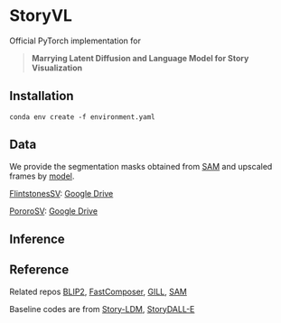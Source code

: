 # StoryVL

Official PyTorch implementation for 

> **Marrying Latent Diffusion and Language Model for Story Visualization**

## Installation

```
conda env create -f environment.yaml
```

## Data

We provide the segmentation masks obtained from [SAM](https://github.com/facebookresearch/segment-anything) and upscaled frames by [model](nitro/txt2img-f8-large).

[FlintstonesSV](https://arxiv.org/pdf/1804.03608.pdf): [Google Drive]()

[PororoSV](https://openaccess.thecvf.com/content_CVPR_2019/papers/Li_StoryGAN_A_Sequential_Conditional_GAN_for_Story_Visualization_CVPR_2019_paper.pdf): [Google Drive]()

## Inference

## Reference

Related repos [BLIP2](https://github.com/salesforce/LAVIS), [FastComposer](https://github.com/mit-han-lab/fastcomposer), [GILL](https://github.com/kohjingyu/gill), [SAM](https://github.com/facebookresearch/segment-anything)

Baseline codes are from [Story-LDM](https://github.com/ubc-vision/Make-A-Story), [StoryDALL-E](https://github.com/adymaharana/storydalle)
